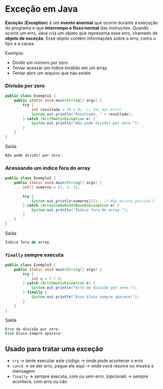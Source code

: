 # Exceção em Java

**Exceção** (**Exception**) é um **evento anormal** que ocorre durante a execução do programa e que **interrompe o fluxo normal** das instruções. Quando ocorre um erro, Java cria um objeto que representa esse erro, chamado de **objeto de exceção**. Esse objeto contém informações sobre o erro, como o tipo e a causa.

Exemplo:

- Dividir um número por zero
- Tentar acessar um índice inválido em um array
- Tentar abrir um arquivo que não existe

### Divisão por zero

```java
public class Exemplo1 {
    public static void main(String[] args) {
        try {
            int resultado = 10 / 0;  // Vai dar erro!
            System.out.println("Resultado: " + resultado);
        } catch (ArithmeticException e) {
            System.out.println("Não pode dividir por zero.");
        }
    }
}
```

Saída

```java
Não pode dividir por zero.
```

### Acessando um índice fora do array

```java
public class Exemplo2 {
    public static void main(String[] args) {
        int[] numeros = {1, 2, 3};
        
        try {
            System.out.println(numeros[5]);  // Não existe posição 5
        } catch (ArrayIndexOutOfBoundsException e) {
            System.out.println("Índice fora do array.");
        }
    }
}
```

Saída

```java
Índice fora do array.
```

### `finally` sempre executa

```java
public class Exemplo3 {
    public static void main(String[] args) {
        try {
            int x = 5 / 0;
        } catch (ArithmeticException e) {
            System.out.println("Erro de divisão por zero.");
        } finally {
            System.out.println("Esse bloco sempre aparece!");
        }
    }
}
```

Saída

```java
Erro de divisão por zero.
Esse bloco sempre aparece!
```

## Usado para tratar uma exceção

- `try` → tente executar este código → onde pode acontecer o erro
- `catch` → se der erro, pegue ele aqui → onde você resolve ou mostra a mensagem
- `finally` → sempre executa, com ou sem erro. (opcional) → sempre acontece, com erro ou não
